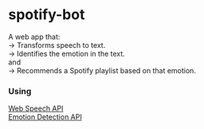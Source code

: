 # spotify-bot

A web app that:\
-> Transforms speech to text.\
-> Identifies the emotion in the text.\
and\
-> Recommends a Spotify playlist based on that emotion.

### Using
[Web Speech API](https://developer.mozilla.org/en-US/docs/Web/API/Web_Speech_API)\
[Emotion Detection API](https://github.com/Mac1327/emotion-detection-api)
